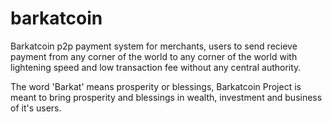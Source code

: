 # barkatcoin
Barkatcoin p2p payment system for merchants, users to send recieve payment from any corner of the world to any corner of the world with lightening speed and low transaction fee without any central authority.

The word 'Barkat' means prosperity or blessings, Barkatcoin Project is meant to bring prosperity and blessings in wealth, investment and business of it's users.


